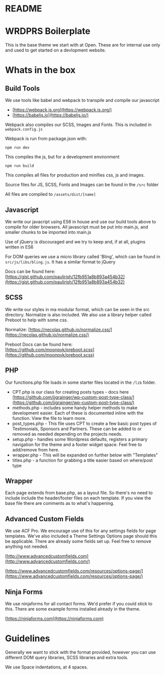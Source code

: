 # README

# WRDPRS Boilerplate

This is the base theme we start with at Open. These are for internal use only and used to get started on a devlopment website.

# Whats in the box

## Build Tools

We use tools like babel and webpack to transpile and compile our javascript

-   [https://webpack.js.org](https://webpack.js.org/)
-   [https://babeljs.io](https://babeljs.io/)

Webpack also compiles our SCSS, Images and Fonts. This is included in `webpack.config.js`

Webpack is run from package.json with:

`npm run dev`

This compiles the js, but for a development environment

`npm run build`

This compiles all files for production and minifies css, js and images.

Source files for JS, SCSS, Fonts and Images can be found in the `/src` folder

All files are compiled to `/assets/dist/[name]`

## Javascript

We write our javacript using ES6 in house and use our build tools above to compile for older browsers. All javascript must be put into main.js, and smaller chunks to be imported into main.js

Use of jQuery is discouraged and we try to keep and, if at all, plugins written in ES6

For DOM queries we use a micro library called 'Bling', which can be found in `src/js/libs/bling.js`. It has a similar format to jQuery

Docs can be found here: [https://gist.github.com/paulirish/12fb951a8b893a454b32](https://gist.github.com/paulirish/12fb951a8b893a454b32)

## SCSS

We write our styles in ma modular format, which can be seen in the src directory. Normalize is also included. We also use a library helper called Preboot to help with some css.

Normalize: [https://necolas.github.io/normalize.css/](https://necolas.github.io/normalize.css/)

Preboot Docs can be found here: [https://github.com/moonpyk/preboot.scss](https://github.com/moonpyk/preboot.scss)

## PHP

Our functions.php file loads in some starter files located in the `/lib` folder.

-   CPT.php is our class for creating posts types - docs here [https://github.com/jjgrainger/wp-custom-post-type-class/](https://github.com/jjgrainger/wp-custom-post-type-class/)
-   methods.php - includes some handy helper methods to make development easier. Each of these is documented inline with the function. View the file to learn more.
-   post_types.php - This file uses CPT to create a few basic post types of Testimonials, Sponsors and Partners. These can be added to or removed as needed depending on the projects needs.
-   setup.php - handles some Wordpress defaults, registers a primary navigation for the theme and a footer widget space. Feel free to add/remove from here.
-   wrapper.php - This will be expanded on further below with "Templates"
-   titles.php - a function for grabbing a title easier based on where/post type

## Wrapper

Each page extends from base.php, as a layout file. So there's no need to include include the header/footer files on each template. If you view the base file there are comments as to what's happening.

## Advanced Custom Fields

We use ACF Pro. We encourage use of this for any settings fields for page templates. We've also included a Theme Settings Options page should this be applicable. There are already some fields set up. Feel free to remove anything not needed.

[http://www.advancedcustomfields.com](http://www.advancedcustomfields.com/)

[https://www.advancedcustomfields.com/resources/options-page/](https://www.advancedcustomfields.com/resources/options-page/)

## Ninja Forms

We use ninjaforms for all contact forms. We'd prefer if you could stick to this. There are some example forms installed already in the theme.

[https://ninjaforms.com](https://ninjaforms.com)

# Guidelines

Generally we want to stick with the format provided, however you can use different DOM query libraries, SCSS libraries and extra tools.

We use Space indentations, at 4 spaces.
